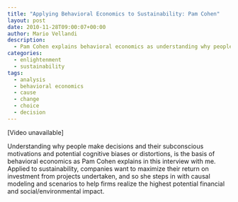```yaml
---
title: "Applying Behavioral Economics to Sustainability: Pam Cohen"
layout: post
date: 2010-11-28T09:00:07+00:00
author: Mario Vellandi
description:
  - Pam Cohen explains behavioral economics as understanding why people make decisions, their subconscious motivations, and potential cognitive biases or distortions
categories:
  - enlightenment
  - sustainability
tags:
  - analysis
  - behavioral economics
  - cause
  - change
  - choice
  - decision
---
```

[Video unavailable]

Understanding why people make decisions and their subconscious motivations and potential cognitive biases or distortions, is the basis of behavioral economics as Pam Cohen explains in this interview with me. Applied to sustainability, companies want to maximize their return on investment from projects undertaken, and so she steps in with causal modeling and scenarios to help firms realize the highest potential financial and social/environmental impact.
